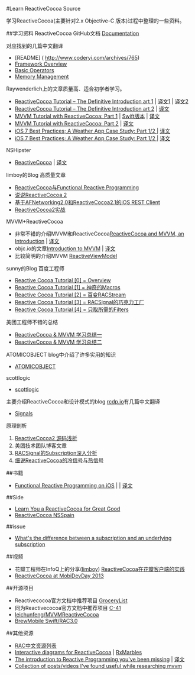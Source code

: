#Learn ReactiveCocoa Source


学习ReactiveCocoa(主要针对2.x Objective-C 版本)过程中整理的一些资料。

##学习资料
ReactiveCocoa GitHub文档 [Documentation](https://github.com/ReactiveCocoa/ReactiveCocoa/tree/v2.5/Documentation)

对应找到的几篇中文翻译

* [README] ( http://www.coderyi.com/archives/765)
* [Framework Overview](http://segmentfault.com/a/1190000000407346)
* [Basic Operators](http://segmentfault.com/a/1190000000408492)
* [Memory Management](https://github.com/ReactiveCocoaChina/ReactiveCocoaChineseResources/blob/master/RAC文档翻译/内存管理.md)

Raywenderlich上的文章质量高、适合初学者学习。

* [ReactiveCocoa Tutorial – The Definitive Introduction art 1](http://www.raywenderlich.com/62699/reactivecocoa-tutorial-pt1)  | [译文1](http://southpeak.github.io/blog/2014/08/02/reactivecocoazhi-nan-%5B%3F%5D-:xin-hao/) | [译文2](http://benbeng.leanote.com/post/ReactiveCocoaTutorial-part1)
* [ReactiveCocoa Tutorial – The Definitive Introduction art 2](http://www.raywenderlich.com/62796/reactivecocoa-tutorial-pt2)  | [译文](http://southpeak.github.io/blog/2014/08/02/reactivecocoazhi-nan-er-:twittersou-suo-shi-li/)
* [MVVM Tutorial with ReactiveCocoa: Part 1](http://www.raywenderlich.com/74106/mvvm-tutorial-with-reactivecocoa-part-1) | [Swift版本](http://blog.scottlogic.com/2014/07/24/mvvm-reactivecocoa-swift.html) | [译文](http://southpeak.github.io/blog/2014/08/08/mvvmzhi-nan-yi-:flickrsou-suo-shi-li/)
* [MVVM Tutorial with ReactiveCocoa: Part 2](http://www.raywenderlich.com/74131/mvvm-tutorial-with-reactivecocoa-part-2) | [译文](http://southpeak.github.io/blog/2014/08/12/mvvmzhi-nan-er-:flickrsou-suo-shen-ru/)
* [iOS 7 Best Practices; A Weather App Case Study: Part 1/2
](http://www.raywenderlich.com/55384/ios-7-best-practices-part-1) | [译文](http://blog.jobbole.com/62488/)
* [iOS 7 Best Practices; A Weather App Case Study: Part 1/2
](http://www.raywenderlich.com/55384/ios-7-best-practices-part-2) | [译文](http://blog.jobbole.com/62448/)

NSHipster

* [Reactive​Cocoa](http://nshipster.com/reactivecocoa/) | [译文](http://nshipster.cn/reactivecocoa/)


limboy的Blog 高质量文章

* [ReactiveCocoa与Functional Reactive Programming](http://limboy.me/ios/2013/06/19/frp-reactivecocoa.html)
* [说说ReactiveCocoa 2](http://limboy.me/ios/2013/12/27/reactivecocoa-2.html)
* [基于AFNetworking2.0和ReactiveCocoa2.1的iOS REST Client](http://limboy.me/ios/2014/01/05/ios-rest-client-implementation.html)
* [ReactiveCocoa2实战](http://limboy.me/ios/2014/06/06/deep-into-reactivecocoa2.html)

MVVM+ReactiveCocoa

* 非常不错的介绍MVVM和ReactiveCocoa[ReactiveCocoa and MVVM, an Introduction](http://www.sprynthesis.com/2014/12/06/reactivecocoa-mvvm-introduction/) | [译文](http://yulingtianxia.com/blog/2015/05/21/ReactiveCocoa-and-MVVM-an-Introduction/)
* objc.io的文章[Introduction to MVVM](https://www.objc.io/issues/13-architecture/mvvm/) | [译文](http://objccn.io/issue-13-1/)
* 比较简明的介绍MVVM [ReactiveViewModel](https://github.com/ReactiveCocoa/ReactiveViewModel)



sunny的Blog 百度工程师

* [Reactive Cocoa Tutorial [0] = Overview](http://blog.sunnyxx.com/2014/03/06/rac_0_overview/)
* [Reactive Cocoa Tutorial [1] = 神奇的Macros](http://blog.sunnyxx.com/2014/03/06/rac_1_macros/)
* [Reactive Cocoa Tutorial [2] = 百变RACStream](http://blog.sunnyxx.com/2014/03/06/rac_2_racstream/)
* [Reactive Cocoa Tutorial [3] = RACSignal的巧克力工厂](http://blog.sunnyxx.com/2014/03/06/rac_3_racsignal/)
* [Reactive Cocoa Tutorial [4] = 只取所需的Filters](http://blog.sunnyxx.com/2014/04/19/rac_4_filters/)

美团工程师不错的总结

* [ReactiveCocoa & MVVM 学习总结一](http://blog.csdn.net/colorapp/article/details/46524893)
* [ReactiveCocoa & MVVM 学习总结二](http://blog.csdn.net/colorapp/article/details/46537729)


ATOMICOBJECT blog中介绍了许多实用的知识

* [ATOMICOBJECT](http://spin.atomicobject.com/?s=ReactiveCocoa)

scottlogic

* [scottlogic](http://www.scottlogic.com/search?q=ReactiveCocoa)

主要介绍ReactiveCocoa和设计模式的blog [rcdp.io](http://rcdp.io)有几篇中文翻译

* [Signals](http://noark9.github.io/2015/01/25/rac-signal-from-rcdio/)


原理剖析

 1. [ReactiveCocoa2 源码浅析](http://nathanli.cn/2015/08/27/reactivecocoa2-源码浅析/)
 2. 美团技术团队博客文章 
  1. [RACSignal的Subscription深入分析](http://tech.meituan.com/RACSignalSubscription.html) 
  2. [细说ReactiveCocoa的冷信号与热信号](http://tech.meituan.com/talk-about-reactivecocoas-cold-signal-and-hot-signal-part-1.html)

##书籍

* [Functional Reactive Programming on iOS](https://leanpub.com/iosfrp) | | [译文](https://github.com/KevinHM/FunctionalReactiveProgrammingOniOS)


##Side
* [Learn You a ReactiveCocoa for Great Good](http://www.slideshare.net/jarsen7/learn-you-a-reactive-cocoa-for-great-good)
*  [ReactiveCocoa NSSpain](https://speakerdeck.com/robb/reactivecocoa-nsspain)


##issue

* [What's the difference between a subscription and an underlying subscription](https://github.com/ReactiveCocoa/ReactiveCocoa/issues/836)


##视频


* 花瓣工程师在InfoQ上的分享([limboy](http://limboy.me)) [ReactiveCocoa在花瓣客户端的实践](http://www.infoq.com/cn/presentations/practice-of-reactivecocoa-in-huabanwang-client)
* [ReactiveCocoa at MobiDevDay 2013](https://vimeo.com/65637501)

##开源项目
* Reactivecocoa官方文档中推荐项目 [GroceryList](https://github.com/jspahrsummers/GroceryList)
* 同为Reactivecocoa官方文档中推荐项目 [C-41](https://github.com/AshFurrow/C-41)
* [leichunfeng/MVVMReactiveCocoa](https://github.com/leichunfeng/MVVMReactiveCocoa)
* [BrewMobile Swift/RAC3.0](https://github.com/brewfactory/BrewMobile)

##其他资源
* [RAC中文资源列表](https://github.com/ReactiveCocoaChina/ReactiveCocoaChineseResources)
* [Interactive diagrams for ReactiveCocoa](http://neilpa.me/rac-marbles/) | [RxMarbles](http://rxmarbles.com/#skipLast)
* [The introduction to Reactive Programming you've been missing](https://gist.github.com/staltz/868e7e9bc2a7b8c1f754) | [译文](http://nathanli.cn/2015/06/16/响应式编程简介/)
* [Collection of posts/videos I've found useful while researching mvvm](https://gist.github.com/denisnazarov/16af6f5598fd32c2b9ed)